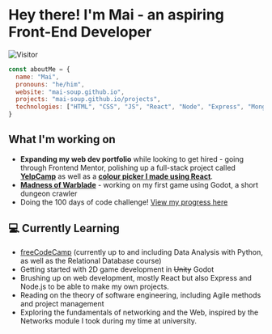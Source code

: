 # Hey there! I'm Mai - an aspiring Front-End Developer

![Visitor](https://visitor-badge.laobi.icu/badge?page_id=mai-soup.mai-soup)

```javascript
const aboutMe = {
  name: "Mai",
  pronouns: "he/him",
  website: "mai-soup.github.io",
  projects: "mai-soup.github.io/projects",
  technologies: ["HTML", "CSS", "JS", "React", "Node", "Express", "MongoDB", "Bootstrap", "Tailwind", ...others]
}
```

## What I'm working on

* **Expanding my web dev portfolio** while looking to get hired - going through Frontend Mentor, polishing up a full-stack project called **[YelpCamp](https://github.com/mai-soup/yelpcamp)** as well as a **[colour picker I made using React](https://react-colour-picker.vercel.app/)**.
* **[Madness of Warblade](https://github.com/mai-soup/madness-of-warblade)** - working on my first game using Godot, a short dungeon crawler
* Doing the  100 days of code challenge! [View my progress here](https://github.com/mai-soup/100-days-of-code/blob/master/log.md)

## 💻 Currently Learning

* [freeCodeCamp](https://www.freecodecamp.org/) (currently up to and including Data Analysis with Python, as well as the Relational Database course)
* Getting started with 2D game development in ~~Unity~~ Godot
* Brushing up on web development, mostly React but also Express and Node.js to be able to make my own projects.
* Reading on the theory of software engineering, including Agile methods and project management
* Exploring the fundamentals of networking and the Web, inspired by the Networks module I took during my time at university.
